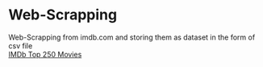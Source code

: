 
# Web-Scrapping

Web-Scrapping from imdb.com and storing them as dataset in the form of csv file<br>
<a href="https://www.imdb.com/chart/top/">IMDb Top 250 Movies</a>
